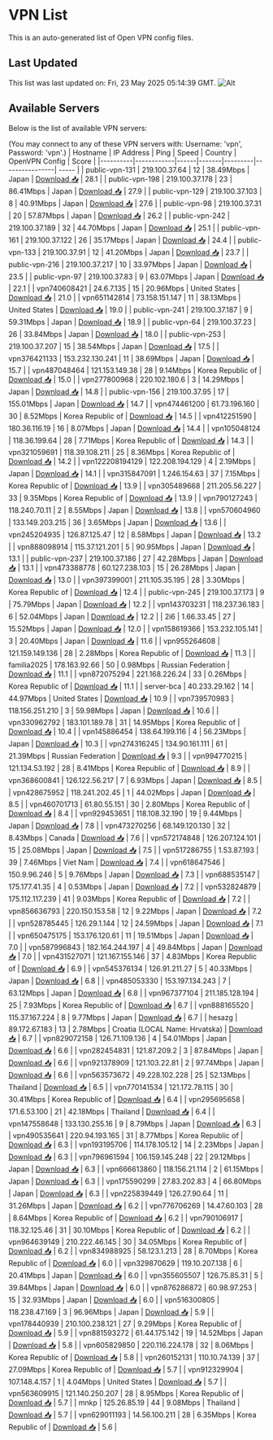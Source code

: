 # VPN List

This is an auto-generated list of Open VPN config files.

## Last Updated

This list was last updated on: Fri, 23 May 2025 05:14:39 GMT.
![Alt](https://repobeats.axiom.co/api/embed/186b98318ef1479477931607c1ad7d823f12451f.svg "Repobeats analytics image")

## Available Servers

Below is the list of available VPN servers:

(You may connect to any of these VPN servers with: Username: 'vpn', Password: 'vpn'.)
| Hostname | IP Address | Ping | Speed | Country | OpenVPN Config | Score |
|----------|------------|------|-------|---------|----------------| ----- |
| public-vpn-131 | 219.100.37.64 | 12 | 38.49Mbps | Japan | [Download 📥](./configs/server_0_JP.ovpn) | 28.1 |
| public-vpn-198 | 219.100.37.178 | 23 | 86.41Mbps | Japan | [Download 📥](./configs/server_1_JP.ovpn) | 27.9 |
| public-vpn-129 | 219.100.37.103 | 8 | 40.91Mbps | Japan | [Download 📥](./configs/server_2_JP.ovpn) | 27.6 |
| public-vpn-98 | 219.100.37.31 | 20 | 57.87Mbps | Japan | [Download 📥](./configs/server_3_JP.ovpn) | 26.2 |
| public-vpn-242 | 219.100.37.189 | 32 | 44.70Mbps | Japan | [Download 📥](./configs/server_4_JP.ovpn) | 25.1 |
| public-vpn-161 | 219.100.37.122 | 26 | 35.17Mbps | Japan | [Download 📥](./configs/server_5_JP.ovpn) | 24.4 |
| public-vpn-133 | 219.100.37.91 | 12 | 41.20Mbps | Japan | [Download 📥](./configs/server_6_JP.ovpn) | 23.7 |
| public-vpn-216 | 219.100.37.217 | 10 | 33.97Mbps | Japan | [Download 📥](./configs/server_7_JP.ovpn) | 23.5 |
| public-vpn-97 | 219.100.37.83 | 9 | 63.07Mbps | Japan | [Download 📥](./configs/server_8_JP.ovpn) | 22.1 |
| vpn740608421 | 24.6.7.135 | 15 | 20.96Mbps | United States | [Download 📥](./configs/server_9_US.ovpn) | 21.0 |
| vpn651142814 | 73.158.151.147 | 11 | 38.13Mbps | United States | [Download 📥](./configs/server_10_US.ovpn) | 19.0 |
| public-vpn-241 | 219.100.37.187 | 9 | 59.31Mbps | Japan | [Download 📥](./configs/server_11_JP.ovpn) | 18.9 |
| public-vpn-64 | 219.100.37.23 | 26 | 33.84Mbps | Japan | [Download 📥](./configs/server_12_JP.ovpn) | 18.0 |
| public-vpn-253 | 219.100.37.207 | 15 | 38.54Mbps | Japan | [Download 📥](./configs/server_13_JP.ovpn) | 17.5 |
| vpn376421133 | 153.232.130.241 | 11 | 38.69Mbps | Japan | [Download 📥](./configs/server_14_JP.ovpn) | 15.7 |
| vpn487048464 | 121.153.149.38 | 28 | 9.14Mbps | Korea Republic of | [Download 📥](./configs/server_15_KR.ovpn) | 15.0 |
| vpn277800968 | 220.102.180.6 | 3 | 14.29Mbps | Japan | [Download 📥](./configs/server_16_JP.ovpn) | 14.8 |
| public-vpn-156 | 219.100.37.95 | 17 | 155.01Mbps | Japan | [Download 📥](./configs/server_17_JP.ovpn) | 14.7 |
| vpn474461200 | 61.73.196.160 | 30 | 8.52Mbps | Korea Republic of | [Download 📥](./configs/server_18_KR.ovpn) | 14.5 |
| vpn412251590 | 180.36.116.19 | 16 | 8.07Mbps | Japan | [Download 📥](./configs/server_19_JP.ovpn) | 14.4 |
| vpn105048124 | 118.36.199.64 | 28 | 7.71Mbps | Korea Republic of | [Download 📥](./configs/server_20_KR.ovpn) | 14.3 |
| vpn321059691 | 118.39.108.211 | 25 | 8.36Mbps | Korea Republic of | [Download 📥](./configs/server_21_KR.ovpn) | 14.2 |
| vpn122208194129 | 122.208.194.129 | 4 | 2.19Mbps | Japan | [Download 📥](./configs/server_22_JP.ovpn) | 14.1 |
| vpn315847091 | 1.246.154.63 | 37 | 7.15Mbps | Korea Republic of | [Download 📥](./configs/server_23_KR.ovpn) | 13.9 |
| vpn305489668 | 211.205.56.227 | 33 | 9.35Mbps | Korea Republic of | [Download 📥](./configs/server_24_KR.ovpn) | 13.9 |
| vpn790127243 | 118.240.70.11 | 2 | 8.55Mbps | Japan | [Download 📥](./configs/server_25_JP.ovpn) | 13.8 |
| vpn570604960 | 133.149.203.215 | 36 | 3.65Mbps | Japan | [Download 📥](./configs/server_26_JP.ovpn) | 13.6 |
| vpn245204935 | 126.87.125.47 | 12 | 8.58Mbps | Japan | [Download 📥](./configs/server_27_JP.ovpn) | 13.2 |
| vpn888098914 | 115.37.121.201 | 5 | 90.95Mbps | Japan | [Download 📥](./configs/server_28_JP.ovpn) | 13.1 |
| public-vpn-237 | 219.100.37.186 | 27 | 42.28Mbps | Japan | [Download 📥](./configs/server_29_JP.ovpn) | 13.1 |
| vpn473388778 | 60.127.238.103 | 15 | 26.28Mbps | Japan | [Download 📥](./configs/server_30_JP.ovpn) | 13.0 |
| vpn397399001 | 211.105.35.195 | 28 | 3.30Mbps | Korea Republic of | [Download 📥](./configs/server_31_KR.ovpn) | 12.4 |
| public-vpn-245 | 219.100.37.173 | 9 | 75.79Mbps | Japan | [Download 📥](./configs/server_32_JP.ovpn) | 12.2 |
| vpn143703231 | 118.237.36.183 | 6 | 52.04Mbps | Japan | [Download 📥](./configs/server_33_JP.ovpn) | 12.2 |
| 2i6 | 1.66.33.45 | 27 | 15.52Mbps | Japan | [Download 📥](./configs/server_34_JP.ovpn) | 12.0 |
| vpn158619366 | 153.232.105.141 | 3 | 20.40Mbps | Japan | [Download 📥](./configs/server_35_JP.ovpn) | 11.6 |
| vpn955264608 | 121.159.149.136 | 28 | 2.28Mbps | Korea Republic of | [Download 📥](./configs/server_36_KR.ovpn) | 11.3 |
| familia2025 | 178.163.92.66 | 50 | 0.98Mbps | Russian Federation | [Download 📥](./configs/server_37_RU.ovpn) | 11.1 |
| vpn872075294 | 221.168.226.24 | 33 | 0.26Mbps | Korea Republic of | [Download 📥](./configs/server_38_KR.ovpn) | 11.1 |
| server-bca | 40.233.29.162 | 14 | 44.97Mbps | United States | [Download 📥](./configs/server_39_US.ovpn) | 10.9 |
| vpn739570983 | 118.156.251.210 | 3 | 59.98Mbps | Japan | [Download 📥](./configs/server_40_JP.ovpn) | 10.6 |
| vpn330962792 | 183.101.189.78 | 31 | 14.95Mbps | Korea Republic of | [Download 📥](./configs/server_41_KR.ovpn) | 10.4 |
| vpn145886454 | 138.64.199.116 | 4 | 56.23Mbps | Japan | [Download 📥](./configs/server_42_JP.ovpn) | 10.3 |
| vpn274316245 | 134.90.161.111 | 61 | 21.39Mbps | Russian Federation | [Download 📥](./configs/server_43_RU.ovpn) | 9.3 |
| vpn994770215 | 121.134.53.192 | 28 | 8.41Mbps | Korea Republic of | [Download 📥](./configs/server_44_KR.ovpn) | 8.9 |
| vpn368600841 | 126.122.56.217 | 7 | 6.93Mbps | Japan | [Download 📥](./configs/server_45_JP.ovpn) | 8.5 |
| vpn428675952 | 118.241.202.45 | 1 | 44.02Mbps | Japan | [Download 📥](./configs/server_46_JP.ovpn) | 8.5 |
| vpn460701713 | 61.80.55.151 | 30 | 2.80Mbps | Korea Republic of | [Download 📥](./configs/server_47_KR.ovpn) | 8.4 |
| vpn929453651 | 118.108.32.190 | 19 | 9.44Mbps | Japan | [Download 📥](./configs/server_48_JP.ovpn) | 7.8 |
| vpn473270256 | 68.149.120.130 | 32 | 8.43Mbps | Canada | [Download 📥](./configs/server_49_CA.ovpn) | 7.6 |
| vpn572174848 | 126.207.124.101 | 15 | 25.08Mbps | Japan | [Download 📥](./configs/server_50_JP.ovpn) | 7.5 |
| vpn517286755 | 1.53.87.193 | 39 | 7.46Mbps | Viet Nam | [Download 📥](./configs/server_51_VN.ovpn) | 7.4 |
| vpn618647546 | 150.9.96.246 | 5 | 9.76Mbps | Japan | [Download 📥](./configs/server_52_JP.ovpn) | 7.3 |
| vpn688535147 | 175.177.41.35 | 4 | 0.53Mbps | Japan | [Download 📥](./configs/server_53_JP.ovpn) | 7.2 |
| vpn532824879 | 175.112.117.239 | 41 | 9.03Mbps | Korea Republic of | [Download 📥](./configs/server_54_KR.ovpn) | 7.2 |
| vpn856636793 | 220.150.153.58 | 12 | 9.22Mbps | Japan | [Download 📥](./configs/server_55_JP.ovpn) | 7.2 |
| vpn528785445 | 126.29.1.144 | 12 | 24.59Mbps | Japan | [Download 📥](./configs/server_56_JP.ovpn) | 7.1 |
| vpn650475175 | 153.176.120.61 | 11 | 19.51Mbps | Japan | [Download 📥](./configs/server_57_JP.ovpn) | 7.0 |
| vpn587996843 | 182.164.244.197 | 4 | 49.84Mbps | Japan | [Download 📥](./configs/server_58_JP.ovpn) | 7.0 |
| vpn431527071 | 121.167.155.146 | 37 | 4.83Mbps | Korea Republic of | [Download 📥](./configs/server_59_KR.ovpn) | 6.9 |
| vpn545376134 | 126.91.211.27 | 5 | 40.33Mbps | Japan | [Download 📥](./configs/server_60_JP.ovpn) | 6.8 |
| vpn485053330 | 153.197.134.243 | 7 | 63.12Mbps | Japan | [Download 📥](./configs/server_61_JP.ovpn) | 6.8 |
| vpn967377104 | 211.185.128.194 | 25 | 7.93Mbps | Korea Republic of | [Download 📥](./configs/server_62_KR.ovpn) | 6.7 |
| vpn888165520 | 115.37.167.224 | 8 | 9.77Mbps | Japan | [Download 📥](./configs/server_63_JP.ovpn) | 6.7 |
| hesazg | 89.172.67.183 | 13 | 2.78Mbps | Croatia (LOCAL Name: Hrvatska) | [Download 📥](./configs/server_64_HR.ovpn) | 6.7 |
| vpn829072158 | 126.71.109.136 | 4 | 54.01Mbps | Japan | [Download 📥](./configs/server_65_JP.ovpn) | 6.6 |
| vpn282454831 | 121.87.209.2 | 3 | 87.84Mbps | Japan | [Download 📥](./configs/server_66_JP.ovpn) | 6.6 |
| vpn921378909 | 121.103.22.81 | 2 | 97.74Mbps | Japan | [Download 📥](./configs/server_67_JP.ovpn) | 6.6 |
| vpn563573672 | 49.228.102.228 | 25 | 52.13Mbps | Thailand | [Download 📥](./configs/server_68_TH.ovpn) | 6.5 |
| vpn770141534 | 121.172.78.115 | 30 | 30.41Mbps | Korea Republic of | [Download 📥](./configs/server_69_KR.ovpn) | 6.4 |
| vpn295695658 | 171.6.53.100 | 21 | 42.18Mbps | Thailand | [Download 📥](./configs/server_70_TH.ovpn) | 6.4 |
| vpn147558648 | 133.130.255.16 | 9 | 8.79Mbps | Japan | [Download 📥](./configs/server_71_JP.ovpn) | 6.3 |
| vpn490535641 | 220.94.193.165 | 31 | 8.77Mbps | Korea Republic of | [Download 📥](./configs/server_72_KR.ovpn) | 6.3 |
| vpn193195706 | 114.178.105.12 | 14 | 2.23Mbps | Japan | [Download 📥](./configs/server_73_JP.ovpn) | 6.3 |
| vpn796961594 | 106.159.145.248 | 22 | 29.12Mbps | Japan | [Download 📥](./configs/server_74_JP.ovpn) | 6.3 |
| vpn666613860 | 118.156.21.114 | 2 | 61.15Mbps | Japan | [Download 📥](./configs/server_75_JP.ovpn) | 6.3 |
| vpn175590299 | 27.83.202.83 | 4 | 66.80Mbps | Japan | [Download 📥](./configs/server_76_JP.ovpn) | 6.3 |
| vpn225839449 | 126.27.90.64 | 11 | 31.26Mbps | Japan | [Download 📥](./configs/server_77_JP.ovpn) | 6.2 |
| vpn776706269 | 14.47.60.103 | 28 | 8.64Mbps | Korea Republic of | [Download 📥](./configs/server_78_KR.ovpn) | 6.2 |
| vpn790106917 | 118.32.125.46 | 31 | 30.10Mbps | Korea Republic of | [Download 📥](./configs/server_79_KR.ovpn) | 6.2 |
| vpn964639149 | 210.222.46.145 | 30 | 34.05Mbps | Korea Republic of | [Download 📥](./configs/server_80_KR.ovpn) | 6.2 |
| vpn834988925 | 58.123.1.213 | 28 | 8.70Mbps | Korea Republic of | [Download 📥](./configs/server_81_KR.ovpn) | 6.0 |
| vpn329870629 | 119.10.207.138 | 6 | 20.41Mbps | Japan | [Download 📥](./configs/server_82_JP.ovpn) | 6.0 |
| vpn355605507 | 126.75.85.31 | 5 | 39.84Mbps | Japan | [Download 📥](./configs/server_83_JP.ovpn) | 6.0 |
| vpn876286872 | 60.98.97.253 | 15 | 32.93Mbps | Japan | [Download 📥](./configs/server_84_JP.ovpn) | 6.0 |
| vpn516300805 | 118.238.47.169 | 3 | 96.96Mbps | Japan | [Download 📥](./configs/server_85_JP.ovpn) | 5.9 |
| vpn178440939 | 210.100.238.121 | 27 | 9.29Mbps | Korea Republic of | [Download 📥](./configs/server_86_KR.ovpn) | 5.9 |
| vpn881593272 | 61.44.175.142 | 19 | 14.52Mbps | Japan | [Download 📥](./configs/server_87_JP.ovpn) | 5.8 |
| vpn605829850 | 220.116.224.178 | 32 | 8.06Mbps | Korea Republic of | [Download 📥](./configs/server_88_KR.ovpn) | 5.8 |
| vpn260152131 | 110.10.74.139 | 37 | 27.09Mbps | Korea Republic of | [Download 📥](./configs/server_89_KR.ovpn) | 5.7 |
| vpn912329904 | 107.148.4.157 | 1 | 4.04Mbps | United States | [Download 📥](./configs/server_90_US.ovpn) | 5.7 |
| vpn563609915 | 121.140.250.207 | 28 | 8.95Mbps | Korea Republic of | [Download 📥](./configs/server_91_KR.ovpn) | 5.7 |
| mnkp | 125.26.85.19 | 44 | 9.08Mbps | Thailand | [Download 📥](./configs/server_92_TH.ovpn) | 5.7 |
| vpn629011193 | 14.56.100.211 | 28 | 6.35Mbps | Korea Republic of | [Download 📥](./configs/server_93_KR.ovpn) | 5.6 |
